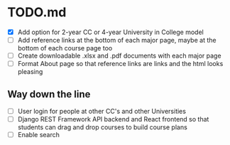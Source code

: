 # TODO.md

- [x] Add option for 2-year CC or 4-year University in College model
- [ ] Add reference links at the bottom of each major page, maybe at the bottom of each course page too
- [ ] Create downloadable .xlsx and .pdf documents with each major page
- [ ] Format About page so that reference links are links and the html looks pleasing

## Way down the line

- [ ] User login for people at other CC's and other Universities
- [ ] Django REST Framework API backend and React frontend so that students can drag and drop courses to build course plans
- [ ] Enable search

